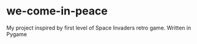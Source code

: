 # we-come-in-peace
My project inspired by first level of Space Invaders retro game. Written in Pygame

